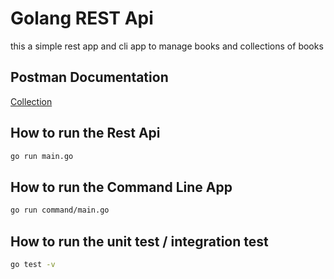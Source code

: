 # Golang REST Api

this a simple rest app and cli app to manage books and collections of books

## Postman Documentation

[Collection](./GRACE.postman_collection.json)

## How to run the Rest Api

```bash
go run main.go
```

## How to run the Command Line App

```bash
go run command/main.go
```

## How to run the unit test / integration test

```bash
go test -v
```
